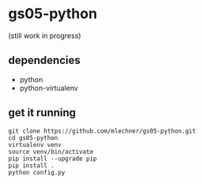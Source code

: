 # gs05-python
(still work in progress)

## dependencies
* python
* python-virtualenv

## get it running

    git clone https://github.com/mlechner/gs05-python.git
    cd gs05-python
    virtualenv venv
    source venv/bin/activate
    pip install --upgrade pip
    pip install .
    python config.py

